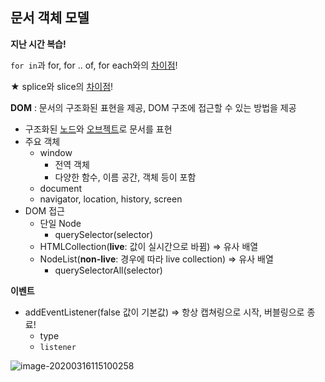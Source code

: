 ## 문서 객체 모델

**지난 시간 복습!**

`for in`과 for, for .. of, for each와의 <u>차이점</u>!

★ splice와 slice의 <u>차이점</u>!



**DOM** : 문서의 구조화된 표현을 제공, DOM 구조에 접근할 수 있는 방법을 제공

* 구조화된 <u>노드</u>와 <u>오브젝트</u>로 문서를 표현
* 주요 객체
  * window
    * 전역 객체
    * 다양한 함수, 이름 공간, 객체 등이 포함
  * document
  * navigator, location, history, screen
* DOM 접근
  * 단일 Node
    * querySelector(selector)
  * HTMLCollection(**live**: 값이 실시간으로 바뀜) => 유사 배열
  * NodeList(**non-live**: 경우에 따라 live collection) => 유사 배열
    * querySelectorAll(selector)

**이벤트**

* addEventListener(false 값이 기본값) => 항상 캡쳐링으로 시작, 버블링으로 종료!
  * type
  * `listener`

![image-20200316115100258](C:\Users\Sophie\AppData\Roaming\Typora\typora-user-images\image-20200316115100258.png)